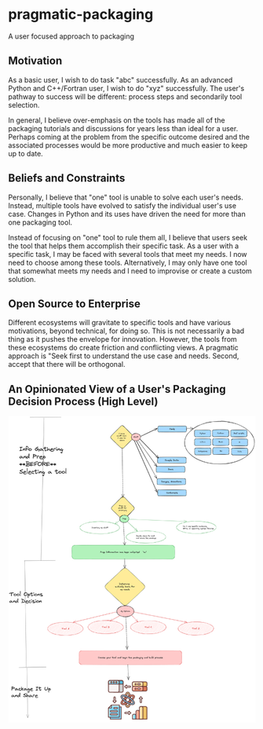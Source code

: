 # pragmatic-packaging
A user focused approach to packaging 

## Motivation

As a basic user, I wish to do task "abc" successfully. 
As an advanced Python and C++/Fortran user, I wish to do "xyz" successfully.
The user's pathway to success will be different: process steps and secondarily tool selection.

In general, I believe over-emphasis on the tools has made all of the packaging tutorials and discussions for years less than ideal for a user.
Perhaps coming at the problem from the specific outcome desired and the associated processes would be more productive and much easier to keep up to date.

## Beliefs and Constraints

Personally, I believe that "one" tool is unable to solve each user's needs.
Instead, multiple tools have evolved to satisfy the individual user's use case.
Changes in Python and its uses have driven the need for more than one packaging tool.

Instead of focusing on "one" tool to rule them all, I believe that users seek the tool that helps them accomplish their specific task.
As a user with a specific task, I may be faced with several tools that meet my needs. I now need to choose among these tools.
Alternatively, I may only have one tool that somewhat meets my needs and I need to improvise or create a custom solution.

## Open Source to Enterprise

Different ecosystems will gravitate to specific tools and have various motivations, beyond technical, for doing so.
This is not necessarily a bad thing as it pushes the envelope for innovation.
However, the tools from these ecosystems do create friction and conflicting views.
A pragmatic approach is "Seek first to understand the use case and needs.
Second, accept that there will be orthogonal.

## An Opinionated View of a User's Packaging Decision Process (High Level)

![](packaging.png)
